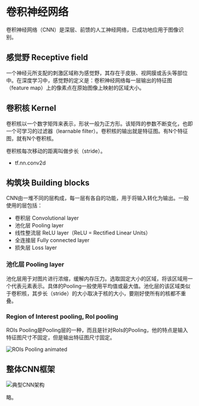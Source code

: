 # 卷积神经网络

卷积神经网络（CNN）是深层、前馈的人工神经网络，已成功地应用于图像识别。

## 感觉野 Receptive field

一个神经元所支配的刺激区域称为感觉野，其存在于皮肤、视网膜或舌头等部位中。在深度学习中，感觉野的定义是：卷积神经网络每一层输出的特征图（feature map）上的像素点在原始图像上映射的区域大小。

## 卷积核 Kernel

卷积核以一个数字矩阵来表示，形状一般为正方形。该矩阵的参数不断变化，也即一个可学习的过滤器（learnable filter）。卷积核的输出就是特征图。有N个特征图，就有N个卷积核。

卷积核每次移动的距离叫做步长（stride）。

- tf.nn.conv2d

## 构筑块 Building blocks

CNN由一堆不同的层构成，每一层有各自的功能，用于将输入转化为输出。一般使用的层包括：

- 卷积层 Convolutional layer
- 池化层 Pooling layer
- 线性整流层 ReLU layer（ReLU = Rectified Linear Units）
- 全连接层 Fully connected layer
- 损失层 Loss layer

### 池化层 Pooling layer

池化层用于对图片进行浓缩，缓解内存压力。选取固定大小的区域，将该区域用一个代表元素表示。具体的Pooling一般使用平均值或最大值。池化层的该区域类似于卷积核，其步长（stride）的大小取决于核的大小，要刚好使所有的核都不重叠。

### Region of Interest pooling, RoI pooling

ROIs Pooling是Pooling层的一种，而且是针对RoIs的Pooling，他的特点是输入特征图尺寸不固定，但是输出特征图尺寸固定。

![ROIs Pooling animated](https://upload.wikimedia.org/wikipedia/commons/d/dc/RoI_pooling_animated.gif)

## 整体CNN框架

![典型CNN架构](https://upload.wikimedia.org/wikipedia/commons/6/63/Typical_cnn.png)

略。